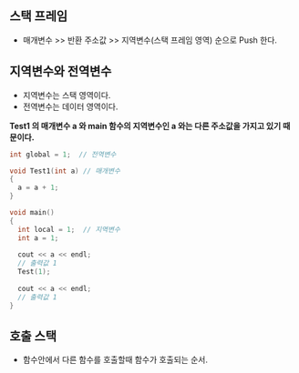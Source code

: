 ## 스택 프레임
- 매개변수 >> 반환 주소값 >> 지역변수(스택 프레임 영역) 순으로 Push 한다.

## 지역변수와 전역변수
- 지역변수는 스택 영역이다.
- 전역변수는 데이터 영역이다.

**Test1 의 매개변수 a 와 main 함수의 지역변수인 a 와는 다른 주소값을 가지고 있기 때문이다.**
```C++
int global = 1;  // 전역변수

void Test1(int a) // 매개변수
{
  a = a + 1;  
}

void main()
{
  int local = 1;  // 지역변수
  int a = 1;
  
  cout << a << endl;
  // 출력값 1  
  Test(1);
  
  cout << a << endl;
  // 출력값 1
}
```
## 호출 스택
- 함수안에서 다른 함수를 호출할때 함수가 호출되는 순서.


